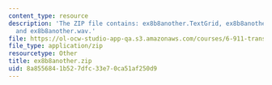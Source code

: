 ```yaml
---
content_type: resource
description: 'The ZIP file contains: ex8b8another.TextGrid, ex8b8another-ans.TextGrid,
  and ex8b8another.wav.'
file: https://ol-ocw-studio-app-qa.s3.amazonaws.com/courses/6-911-transcribing-prosodic-structure-of-spoken-utterances-with-tobi-january-iap-2006/8a8556841b527dfc33e70ca51af250d9_ex8b8another.zip
file_type: application/zip
resourcetype: Other
title: ex8b8another.zip
uid: 8a855684-1b52-7dfc-33e7-0ca51af250d9
---
```

